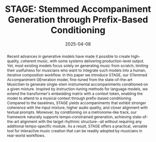 ---
# Documentation: https://wowchemy.com/docs/managing-content/

title: "STAGE: Stemmed Accompaniment Generation through Prefix-Based Conditioning"
subtitle: ''
summary: ''
authors:
- Giorgio Strano
- Chiara Ballanti
- admin
- Michele Mancusi
- Luca Cosmo
- Emanuele Rodolà


# Author notes (optional)
author_notes:
  - 'Equal contribution'
  - 'Equal contribution'

tags: []
categories: []
date: '2025-04-08'
lastmod: 2025-02-27T:26:44
featured: false
draft: false
publication_short: "Preprint"

image:
  caption: ''
  focal_point: 'Center'
  preview_only: false

projects: []
publishDate: '2025-27-02T:26:44'
publication_types:
- '3'
abstract: "Recent advances in generative models have made it possible to create high-quality, coherent music, with some systems delivering production-level output. Yet, most existing models focus solely on generating music from scratch, limiting their usefulness for musicians who want to integrate such models into a human, iterative composition workflow. In this paper we introduce STAGE, our STemmed Accompaniment GEneration model, fine-tuned from the state-of-the-art MusicGen to generate single-stem instrumental accompaniments conditioned on a given mixture. Inspired by instruction-tuning methods for language models, we extend the transformer's embedding matrix with a context token, enabling the model to attend to a musical context through prefix-based conditioning. Compared to the baselines, STAGE yields accompaniments that exhibit stronger coherence with the input mixture, higher audio quality, and closer alignment with textual prompts. Moreover, by conditioning on a metronome-like track, our framework naturally supports tempo-constrained generation, achieving state-of-the-art alignment with the target rhythmic structure--all without requiring any additional tempo-specific module. As a result, STAGE offers a practical, versatile tool for interactive music creation that can be readily adopted by musicians in real-world workflows."

links:
- name: arXiv
  url : https://arxiv.org/abs/2504.05690
- icon: github
  icon_pack: fab
  name: 'GitHub'
  url: https://github.com/giorgioskij/stage

publication: '*ArXiv preprint*'
---